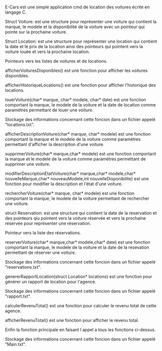 E-Cars est une simple application cmd de location des voitures écrite en langage C. 

Struct Voiture: est une structure pour représenter une voiture qui contient la marque, le modele et la disponibilité de la voiture avec un pointeur qui pointe sur la prochaine voiture.

Struct Location: est une structure pour représenter une location qui contient la date et le prix de la location ainsi des pointeurs qui pointent vers la voiture louée et vers la prochaine location.

Pointeurs vers les listes de voitures et de locations.

afficherVoituresDisponibles() est une fonction pour afficher les voitures disponibles.

afficherHistoriqueLocations() est une fonction pour afficher l'historique des locations.

louerVoiture(char* marque, char* modele, char* date) est une fonction comportant la marque, le modele de la voiture et la date de location comme paramétres permettant de louer une voiture.

Stockage des informations concernant cette foncion dans un fichier appelé "locations.txt".

afficherDescriptionVoiture(char* marque, char* modele) est une fonction comportant la marque et le modele de la voiture comme paramétres permettant d'afficher la description d'une voiture.

supprimerVoiture(char* marque,char* modele) est une fonction comportant la marque et le modele de la voiture comme paramétres permettant de supprimer une voiture.

modifierDescriptionEtatVoiture(char* marque,char* modele,char* nouvelleMarque,char* nouveauModele,int nouvelleDisponibilite) est une fonction pour modifier la description et l'état d'une voiture.

rechercherVoiture(char* marque, char* modele) est une fonction comportant la marque, le modele de la voiture permettant de rechercher une voiture.

struct Reservation: est une structure qui contient la date de la reservation et des pointeurs qiu pointent vers la voiture réservée et vers la prochaine réservée pour représenter une réservation.

Pointeur vers la liste des réservations.

reserverVoiture(char* marque,char* modele,char* date) est une fonction comportant la marque, le modele de la voiture et la date de la resevation permettant de réserver une voiture.

Stockage des informations concernant cette foncion dans un fichier appelé "reservations.txt".

genererRapportLocation(struct Location* locations) est une fonction pour générer un rapport de location pour l'agence.

Stockage des informations concernant cette foncion dans un fichier appelé "rapport.txt". 

calculerRevenuTotal() est une fonction pour calculer le revenu total de cette agence.

afficherRevenuTotal() est une fonction pour afficher le revenu total.

Enfin la fonction principale en faisant l appel a tous les fonctions ci-dessus.

Stockage des informations concernant cette foncion dans un fichier appelé "Main.txt".
